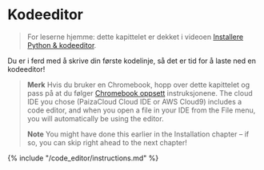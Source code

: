 # Kodeeditor

> For leserne hjemme: dette kapittelet er dekket i videoen [Installere Python & kodeeditor](https://www.youtube.com/watch?v=pVTaqzKZCdA&t=4m43s).

Du er i ferd med å skrive din første kodelinje, så det er tid for å laste ned en kodeeditor!

> **Merk** Hvis du bruker en Chromebook, hopp over dette kapittelet og pass på at du følger [Chromebook oppsett](../chromebook_setup/README.md) instruksjonene. The cloud IDE you chose (PaizaCloud Cloud IDE or AWS Cloud9) includes a code editor, and when you open a file in your IDE from the File menu, you will automatically be using the editor.
> 
> **Note** You might have done this earlier in the Installation chapter – if so, you can skip right ahead to the next chapter!

{% include "/code_editor/instructions.md" %}